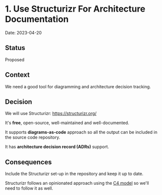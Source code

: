# 1. Use Structurizr For Architecture Documentation

Date: 2023-04-20

## Status

Proposed

## Context

We need a good tool for diagramming and architecture decision tracking.

## Decision

We will use Structurizr: https://structurizr.org/

It's **free**, open-source, well-maintained and well-documented.

It supports **diagrams-as-code** approach so all the output can be included in the source code repository.

It has **architecture decision record (ADRs)** support.

## Consequences

Include the Structurizr set-up in the repository and keep it up to date.

Structurizr follows an opinionated approach using the [C4 model](https://c4model.com/) so we'll need to follow it as well.
